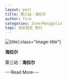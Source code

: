 ```yaml
---
layout: post
title: 第三站：海拉尔
author: fire
categories: InnerMonggolia
tags: 说走就走 旅行
---
```


![title](http://image.sideproject.cn/title/title_126.jpg){:class="image-title"}

**海拉尔**

第三站：**海拉尔**


---Read More---
